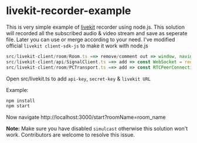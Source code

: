 # livekit-recorder-example
This is very simple example of [livekit](https://github.com/livekit/livekit-server) recorder using node.js. This solution will recorded all the subscribed audio & video stream and save as seperate file. Later you can use or merge according to your need. I've modified official `livekit client-sdk-js` to make it work with node.js

```javascript
src/livekit-client/room/Room.ts ==> remove/comment out => window, navigator, handleDeviceChange (method)
src/livekit-client/api/SignalClient.ts ==> add => const WebSocket = require("ws");
src/livekit-client/room/PCTransport.ts ==> add => const RTCPeerConnection = require('wrtc').RTCPeerConnection;
```

Open src/livekit.ts to add `api-key`, `secret-key` & `livekit URL`

Example:
```javascript
npm install 
npm start
```

Now navigate http://localhost:3000/start?roomName=room_name

**Note:** Make sure you have disabled `simulcast` otherwise this solution won't work. Contributors are welcome to resolve this issue. 

